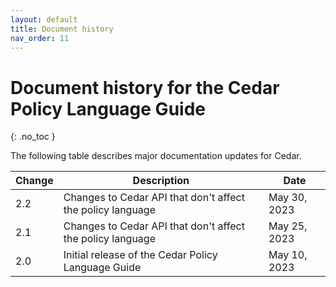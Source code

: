 ```yaml
---
layout: default
title: Document history
nav_order: 11
---
```



# Document history for the Cedar Policy Language Guide<a name="doc-history"></a>
{: .no_toc }

The following table describes major documentation updates for Cedar.

| Change | Description | Date | 
| --- |--- |--- |
| 2.2 | Changes to Cedar API that don't affect the policy language | May 30, 2023 | 
| 2.1 | Changes to Cedar API that don't affect the policy language | May 25, 2023 | 
| 2.0 | Initial release of the Cedar Policy Language Guide | May 10, 2023 | 
